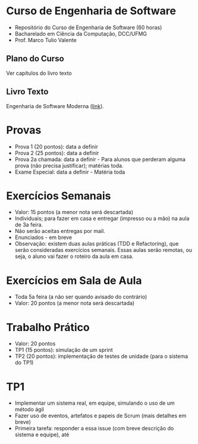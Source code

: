 # Curso de Engenharia de Software

* Repositório do Curso de Engenharia de Software (60 horas)
* Bacharelado em Ciência da Computação, DCC/UFMG
* Prof. Marco Tulio Valente

## Plano do Curso

Ver capítulos do livro texto

## Livro Texto

Engenharia de Software Moderna ([link](https://engsoftmoderna.info)).

# Provas

* Prova 1 (20 pontos): data a definir 
* Prova 2 (25 pontos): data a definir
* Prova 2a chamada: data a definir - Para alunos que perderam alguma prova (não precisa justificar); matérias toda.
* Exame Especial: data a definir - Matéria toda 

# Exercícios Semanais

* Valor: 15 pontos (a menor nota será descartada)
* Individuais; para fazer em casa e entregar (impresso ou a mão) na aula de 3a feira. 
* Não serão aceitas entregas por mail.
* Enunciados - em breve
* Observação: existem duas aulas práticas (TDD e Refactoring), que serão consideradas exercícios semanais. Essas aulas serão remotas, ou seja, o aluno vai fazer o roteiro da aula em casa. 

# Exercícios em Sala de Aula

* Toda 5a feira (a não ser quando avisado do contrário)
* Valor: 20 pontos (a menor nota será descartada)

# Trabalho Prático

* Valor: 20 pontos
* TP1 (15 pontos): simulação de um sprint
* TP2 (20 pontos): implementação de testes de unidade (para o sistema do TP1)

# TP1

* Implementar um sistema real, em equipe, simulando o uso de um método ágil
* Fazer uso de eventos, artefatos e papeis de Scrum (mais detalhes em breve)
* Primeira tarefa: responder a essa issue (com breve descrição do sistema e equipe), até 

